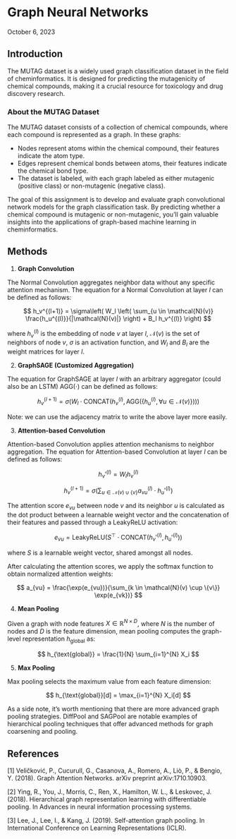 # Graph Neural Networks

October 6, 2023

## Introduction

The MUTAG dataset is a widely used graph classification dataset in the field of cheminformatics. It is designed for predicting the mutagenicity of chemical compounds, making it a crucial resource for toxicology and drug discovery research.

### About the MUTAG Dataset

The MUTAG dataset consists of a collection of chemical compounds, where each compound is represented as a graph. In these graphs:

- Nodes represent atoms within the chemical compound, their features indicate the atom type.
- Edges represent chemical bonds between atoms, their features indicate the chemical bond type.
- The dataset is labeled, with each graph labeled as either mutagenic (positive class) or non-mutagenic (negative class).

The goal of this assignment is to develop and evaluate graph convolutional network models for the graph classification task. By predicting whether a chemical compound is mutagenic or non-mutagenic, you’ll gain valuable insights into the applications of graph-based machine learning in cheminformatics.

## Methods

1. **Graph Convolution**

The Normal Convolution aggregates neighbor data without any specific attention mechanism. The equation for a Normal Convolution at layer $l$ can be defined as follows:

$$
h_v^{(l+1)} = \sigma\left( W_l \left( \sum_{u \in \mathcal{N}(v)} \frac{h_u^{(l)}}{|\mathcal{N}(v)|} \right) + B_l h_v^{(l)} \right)
$$

where $h_v^{(l)}$ is the embedding of node $v$ at layer $l$, $\mathcal{N}(v)$ is the set of neighbors of node $v$, $\sigma$ is an activation function, and $W_l$ and $B_l$ are the weight matrices for layer $l$.

2. **GraphSAGE (Customized Aggregation)**

The equation for GraphSAGE at layer $l$ with an arbitrary aggregator (could also be an LSTM) $\text{AGG}(\cdot)$ can be defined as follows:

$$
h_v^{(l+1)} = \sigma\left( W_l \cdot \text{CONCAT}\left( h_v^{(l)}, \text{AGG}(\{ h_u^{(l)}, \forall u \in \mathcal{N}(v) \}) \right) \right)
$$

Note: we can use the adjacency matrix to write the above layer more easily. 

3. **Attention-based Convolution**

Attention-based Convolution applies attention mechanisms to neighbor aggregation. The equation for Attention-based Convolution at layer $l$ can be defined as follows:

$$
h_v'^{(l)} = W_l h_v^{(l)}
$$

$$
h_v^{(l+1)} = \sigma\left( \sum_{u \in \mathcal{N}(v) \cup \{v\}} a_{vu}^{(l)} \cdot h_u'^{(l)} \right)
$$

The attention score $e_{vu}$ between node $v$ and its neighbor $u$ is calculated as the dot product between a learnable weight vector and the concatenation of their features and passed through a LeakyReLU activation:

$$
e_{vu} = \text{LeakyReLU}( S^\top \cdot \text{CONCAT}( h_v'^{(l)}, h_u'^{(l)} ) )
$$

where $S$ is a learnable weight vector, shared amongst all nodes.

After calculating the attention scores, we apply the softmax function to obtain normalized attention weights:

$$
a_{vu} = \frac{\exp(e_{vu})}{\sum_{k \in \mathcal{N}(v) \cup \{v\}} \exp(e_{vk})}
$$

4. **Mean Pooling**

Given a graph with node features $X \in \mathbb{R}^{N \times D}$, where $N$ is the number of nodes and $D$ is the feature dimension, mean pooling computes the graph-level representation $h_{\text{global}}$ as:

$$
h_{\text{global}} = \frac{1}{N} \sum_{i=1}^{N} X_i
$$

5. **Max Pooling**

Max pooling selects the maximum value from each feature dimension:

$$
h_{\text{global}}[d] = \max_{i=1}^{N} X_i[d]
$$

As a side note, it’s worth mentioning that there are more advanced graph pooling strategies. DiffPool and SAGPool are notable examples of hierarchical pooling techniques that offer advanced methods for graph coarsening and pooling.

## References

[1] Veličković, P., Cucurull, G., Casanova, A., Romero, A., Liò, P., & Bengio, Y. (2018). Graph Attention Networks. arXiv preprint arXiv:1710.10903.

[2] Ying, R., You, J., Morris, C., Ren, X., Hamilton, W. L., & Leskovec, J. (2018). Hierarchical graph representation learning with differentiable pooling. In Advances in neural information processing systems.

[3] Lee, J., Lee, I., & Kang, J. (2019). Self-attention graph pooling. In International Conference on Learning Representations (ICLR).
